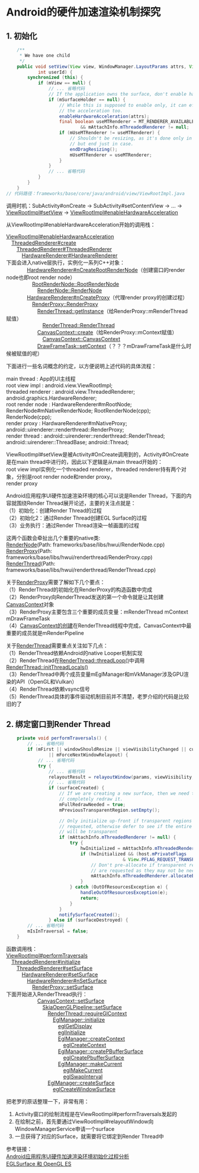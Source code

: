 # Android的硬件加速渲染机制探究

## 1. 初始化

```java
    /**
     * We have one child
     */
    public void setView(View view, WindowManager.LayoutParams attrs, View panelParentView,
            int userId) {
        synchronized (this) {
            if (mView == null) {
                // ... 省略代码
                // If the application owns the surface, don't enable hardware acceleration
                if (mSurfaceHolder == null) {
                    // While this is supposed to enable only, it can effectively disable
                    // the acceleration too.
                    enableHardwareAcceleration(attrs);
                    final boolean useMTRenderer = MT_RENDERER_AVAILABLE
                            && mAttachInfo.mThreadedRenderer != null;
                    if (mUseMTRenderer != useMTRenderer) {
                        // Shouldn't be resizing, as it's done only in window setup,
                        // but end just in case.
                        endDragResizing();
                        mUseMTRenderer = useMTRenderer;
                    }
                }
                // ... 省略代码
            }
        }
    }
// 代码路径：frameworks/base/core/java/android/view/ViewRootImpl.java
```

调用时机：SubActivity#onCreate -> SubActivity#setContentView -> ... -> [ViewRootImpl#setView][setView] -> [ViewRootImpl#enableHardwareAcceleration][enableHardwareAcceleration]  

从ViewRootImpl#enableHardwareAcceleration开始的调用栈：  

[ViewRootImpl#enableHardwareAcceleration][enableHardwareAcceleration]  
&emsp;[ThreadedRenderer#create][ThreadedRendererCreadte]  
&emsp;&emsp;[ThreadedRenderer#ThreadedRenderer][ThreadedRendererConstructorLink]  
&emsp;&emsp;&emsp;[HardwareRenderer#HardwareRenderer][HardwareRenderer]  
下面会进入native层执行，实例化一系列C++对象：  
&emsp;&emsp;&emsp;&emsp;[HardwareRenderer#nCreateRootRenderNode][nCreateRootRenderNodeLink]（创建窗口的render node也即root render node）  
&emsp;&emsp;&emsp;&emsp;&emsp;[RootRenderNode::RootRenderNode][RootRenderNodeLink]  
&emsp;&emsp;&emsp;&emsp;&emsp;&emsp;[RenderNode::RenderNode][RenderNodeLink]  
&emsp;&emsp;&emsp;&emsp;[HardwareRenderer#nCreateProxy][nCreateProxyLink]（代理render proxy的创建过程）  
&emsp;&emsp;&emsp;&emsp;&emsp;[RenderProxy::RenderProxy][RenderProxyLink]  
&emsp;&emsp;&emsp;&emsp;&emsp;&emsp;[RenderThread::getInstance][RenderThreadGetInstanceLink]（给RenderProxy::mRenderThread赋值）  
&emsp;&emsp;&emsp;&emsp;&emsp;&emsp;&emsp;[RenderThread::RenderThread][RenderThreadConstructorLink]  
&emsp;&emsp;&emsp;&emsp;&emsp;&emsp;[CanvasContext::create][CanvasContextCreateLink]（给RenderProxy::mContext赋值）  
&emsp;&emsp;&emsp;&emsp;&emsp;&emsp;&emsp;[CanvasContext::CanvasContext][CanvasContextLink]  
&emsp;&emsp;&emsp;&emsp;&emsp;&emsp;[DrawFrameTask::setContext][DrawFrameTaskSetCtxLink]（？？？mDrawFrameTask是什么时候被赋值的呢）  

[setView]:https://cs.android.com/android/platform/superproject/+/master:frameworks/base/core/java/android/view/ViewRootImpl.java;l=977
[enableHardwareAcceleration]:https://cs.android.com/android/platform/superproject/+/master:frameworks/base/core/java/android/view/ViewRootImpl.java;l=1298
[ThreadedRendererCreadte]:https://cs.android.com/android/platform/superproject/+/master:frameworks/base/core/java/android/view/ThreadedRenderer.java;l=252
[ThreadedRendererConstructorLink]:https://cs.android.com/android/platform/superproject/+/master:frameworks/base/core/java/android/view/ThreadedRenderer.java;l=288
[HardwareRenderer]:https://cs.android.com/android/platform/superproject/+/master:frameworks/base/graphics/java/android/graphics/HardwareRenderer.java;l=157
[nCreateRootRenderNodeLink]:https://cs.android.com/android/platform/superproject/+/master:frameworks/base/libs/hwui/jni/android_graphics_HardwareRenderer.cpp;l=138
[RootRenderNodeLink]:https://cs.android.com/android/platform/superproject/+/master:frameworks/base/libs/hwui/RootRenderNode.h;l=32
[RenderNodeLink]:https://cs.android.com/android/platform/superproject/+/master:frameworks/base/libs/hwui/RenderNode.cpp;l=61
[nCreateProxyLink]:https://cs.android.com/android/platform/superproject/+/master:frameworks/base/libs/hwui/jni/android_graphics_HardwareRenderer.cpp;l=145
[RenderProxyLink]:https://cs.android.com/android/platform/superproject/+/master:frameworks/base/libs/hwui/renderthread/RenderProxy.cpp;l=36
[RenderThreadGetInstanceLink]:https://cs.android.com/android/platform/superproject/+/master:frameworks/base/libs/hwui/renderthread/RenderThread.cpp;l=118
[RenderThreadConstructorLink]:https://cs.android.com/android/platform/superproject/+/master:frameworks/base/libs/hwui/renderthread/RenderThread.cpp;l=127
[CanvasContextCreateLink]:https://cs.android.com/android/platform/superproject/+/master:frameworks/base/libs/hwui/renderthread/CanvasContext.cpp;l=59
[CanvasContextLink]:https://cs.android.com/android/platform/superproject/+/master:frameworks/base/libs/hwui/renderthread/CanvasContext.cpp;l=97
[DrawFrameTaskSetCtxLink]:https://cs.android.com/android/platform/superproject/+/master:frameworks/base/libs/hwui/renderthread/DrawFrameTask.cpp;l=40

下面进行一些名词概念的约定，以方便说明上述代码的具体流程：  

main thread : App的UI主线程  
root view impl : android.view.ViewRootImpl;  
threaded renderer : android.view.ThreadedRenderer; android.graphics.HardwareRenderer;  
root render node : HardwareRenderer#mRootNode; RenderNode#mNativeRenderNode; RootRenderNode(cpp); RenderNode(cpp);  
render proxy : HardwareRenderer#mNativeProxy; android::uirenderer::renderthread::RenderProxy;  
render thread : android::uirenderer::renderthread::RenderThread; android::uirenderer::ThreadBase; android::Thread;  

ViewRootImpl#setView是被Activity#OnCreate调用到的，Activity#OnCreate是在main thread中进行的，因此以下逻辑是从main thread开始的：  
root view impl实例化一个threaded renderer，threaded renderer持有两个对象，分别是root render node和render proxy。  
render proxy

Android应用程序UI硬件加速渲染环境的核心可以说是Render Thread，下面的内容就围绕Render Thread展开论述，主要的关注点就是：  
（1）初始化：创建Render Thread的过程  
（2）初始化2：通过Render Thread创建EGL Surface的过程  
（3）业务执行：通过Render Thread渲染一帧画面的过程  

这两个函数会牵扯出几个重要的native类:  
[RenderNode][RenderNodeLink](Path: frameworks/base/libs/hwui/RenderNode.cpp)  
[RenderProxy][RenderProxyLink](Path: frameworks/base/libs/hwui/renderthread/RenderProxy.cpp)  
[RenderThread][RenderThreadLink](Path: frameworks/base/libs/hwui/renderthread/RenderThread.cpp)  

关于[RenderProxy][RenderProxyLink]需要了解如下几个要点：  
（1）RenderThread的初始化在RenderProxy的构造函数中完成  
（2）RenderProxy向RenderThread发送的第一个命令就是让其创建[CanvasContext][CanvasContextLink]对象  
（3）RenderProxy主要包含三个重要的成员变量：mRenderThread mContext mDrawFrameTask  
（4）[CanvasContext的创建][CanvasContextCreateLink]在RenderThread线程中完成，CanvasContext中最重要的成员就是mRenderPipeline  

关于[RenderThread][RenderThreadLink]需要重点关注如下几点：  
（1）RenderThread依赖Android的native Looper机制实现  
（2）RenderThread在[RenderThread::threadLoop()][threadLoopLink]中调用[RenderThread::initThreadLocals()][initThreadLocalsLink]  
（3）RenderThread中两个成员变量mEglManager和mVkManager涉及GPU渲染的API（OpenGL和Vulkan）  
（4）RenderThread依赖vsync信号  
（5）RenderThread具体的事件驱动机制目前并不清楚，老罗介绍的代码是比较旧的了  

## 2. 绑定窗口到Render Thread

```java
    private void performTraversals() {
        // ... 省略代码
        if (mFirst || windowShouldResize || viewVisibilityChanged || cutoutChanged || params != null
                || mForceNextWindowRelayout) {
            // ... 省略代码
            try {
                // ... 省略代码
                relayoutResult = relayoutWindow(params, viewVisibility, insetsPending);
                // ... 省略代码
                if (surfaceCreated) {
                    // If we are creating a new surface, then we need to
                    // completely redraw it.
                    mFullRedrawNeeded = true;
                    mPreviousTransparentRegion.setEmpty();

                    // Only initialize up-front if transparent regions are not
                    // requested, otherwise defer to see if the entire window
                    // will be transparent
                    if (mAttachInfo.mThreadedRenderer != null) {
                        try {
                            hwInitialized = mAttachInfo.mThreadedRenderer.initialize(mSurface);
                            if (hwInitialized && (host.mPrivateFlags
                                            & View.PFLAG_REQUEST_TRANSPARENT_REGIONS) == 0) {
                                // Don't pre-allocate if transparent regions
                                // are requested as they may not be needed
                                mAttachInfo.mThreadedRenderer.allocateBuffers();
                            }
                        } catch (OutOfResourcesException e) {
                            handleOutOfResourcesException(e);
                            return;
                        }
                    }
                    notifySurfaceCreated();
                } else if (surfaceDestroyed) {
        // ... 省略代码
        mIsInTraversal = false;
    }
```

函数调用栈：  
[ViewRootImpl#performTraversals][performTraversalsLink]  
&emsp;[ThreadedRenderer#initialize][RendererinitializeLink]  
&emsp;&emsp;[ThreadedRenderer#setSurface][RendererSetSurfaceLink]  
&emsp;&emsp;&emsp;[HardwareRenderer#setSurface][RendererSetSurfaceLink1]  
&emsp;&emsp;&emsp;&emsp;[HardwareRenderer#nSetSurface][nSetSurfaceLink]  
&emsp;&emsp;&emsp;&emsp;&emsp;[RenderProxy::setSurface][ProxySetSurfaceLink]  
下面开始进入RenderThread执行：  
&emsp;&emsp;&emsp;&emsp;&emsp;&emsp;[CanvasContext::setSurface][CtxSetSurfaceLink]  
&emsp;&emsp;&emsp;&emsp;&emsp;&emsp;&emsp;[SkiaOpenGLPipeline::setSurface][PipelineSetSurfaceLink]  
&emsp;&emsp;&emsp;&emsp;&emsp;&emsp;&emsp;&emsp;[RenderThread::requireGlContext][requireGlContextLink]  
&emsp;&emsp;&emsp;&emsp;&emsp;&emsp;&emsp;&emsp;&emsp;[EglManager::initialize][EglMgrInitLink]  
&emsp;&emsp;&emsp;&emsp;&emsp;&emsp;&emsp;&emsp;&emsp;&emsp;[eglGetDisplay][eglGetDisplayLink]  
&emsp;&emsp;&emsp;&emsp;&emsp;&emsp;&emsp;&emsp;&emsp;&emsp;[eglInitialize][eglInitializeLink]  
&emsp;&emsp;&emsp;&emsp;&emsp;&emsp;&emsp;&emsp;&emsp;&emsp;[EglManager::createContext][EglMgrCreateCtxLink]  
&emsp;&emsp;&emsp;&emsp;&emsp;&emsp;&emsp;&emsp;&emsp;&emsp;&emsp;[eglCreateContext][eglCreateContextLink]  
&emsp;&emsp;&emsp;&emsp;&emsp;&emsp;&emsp;&emsp;&emsp;&emsp;[EglManager::createPBufferSurface][EglMgrCreatePBSLink]  
&emsp;&emsp;&emsp;&emsp;&emsp;&emsp;&emsp;&emsp;&emsp;&emsp;&emsp;[eglCreatePbufferSurface][eglCreatePbufferSurfaceLink]  
&emsp;&emsp;&emsp;&emsp;&emsp;&emsp;&emsp;&emsp;&emsp;&emsp;[EglManager::makeCurrent][EglMgrMkCurrentLink]  
&emsp;&emsp;&emsp;&emsp;&emsp;&emsp;&emsp;&emsp;&emsp;&emsp;&emsp;[eglMakeCurrent][eglMakeCurrentLink]  
&emsp;&emsp;&emsp;&emsp;&emsp;&emsp;&emsp;&emsp;&emsp;&emsp;&emsp;[eglSwapInterval][eglSwapIntervalLink]  
&emsp;&emsp;&emsp;&emsp;&emsp;&emsp;&emsp;&emsp;[EglManager::createSurface][EglMgrCreateSfcLink]  
&emsp;&emsp;&emsp;&emsp;&emsp;&emsp;&emsp;&emsp;&emsp;[eglCreateWindowSurface][eglCreateWindowSurfaceLink]  

[performTraversalsLink]:https://cs.android.com/android/platform/superproject/+/master:frameworks/base/core/java/android/view/ViewRootImpl.java;l=2718
[RendererinitializeLink]:https://cs.android.com/android/platform/superproject/+/master:frameworks/base/core/java/android/view/ThreadedRenderer.java;l=361
[RendererSetSurfaceLink]:https://cs.android.com/android/platform/superproject/+/master:frameworks/base/core/java/android/view/ThreadedRenderer.java;l=410
[RendererSetSurfaceLink1]:https://cs.android.com/android/platform/superproject/+/master:frameworks/base/graphics/java/android/graphics/HardwareRenderer.java;l=299
[nSetSurfaceLink]:https://cs.android.com/android/platform/superproject/+/master:frameworks/base/libs/hwui/jni/android_graphics_HardwareRenderer.cpp;l=174
[ProxySetSurfaceLink]:https://cs.android.com/android/platform/superproject/+/master:frameworks/base/libs/hwui/renderthread/RenderProxy.cpp;l=79
[CtxSetSurfaceLink]:https://cs.android.com/android/platform/superproject/+/master:frameworks/base/libs/hwui/renderthread/CanvasContext.cpp;l=157
[PipelineSetSurfaceLink]:https://cs.android.com/android/platform/superproject/+/master:frameworks/base/libs/hwui/pipeline/skia/SkiaOpenGLPipeline.cpp;l=160
[requireGlContextLink]:https://cs.android.com/android/platform/superproject/+/master:frameworks/base/libs/hwui/renderthread/RenderThread.cpp;l=179

[EglMgrInitLink]:https://cs.android.com/android/platform/superproject/+/master:frameworks/base/libs/hwui/renderthread/EglManager.cpp;l=101
[EglMgrCreateSfcLink]:https://cs.android.com/android/platform/superproject/+/master:frameworks/base/libs/hwui/renderthread/EglManager.cpp;l=309
[EglMgrCreateCtxLink]:https://cs.android.com/android/platform/superproject/+/master:frameworks/base/libs/hwui/renderthread/EglManager.cpp;l=278
[EglMgrCreatePBSLink]:https://cs.android.com/android/platform/superproject/+/master:frameworks/base/libs/hwui/renderthread/EglManager.cpp;l=295
[EglMgrMkCurrentLink]:https://cs.android.com/android/platform/superproject/+/master:frameworks/base/libs/hwui/renderthread/EglManager.cpp;l=401

[eglGetDisplayLink]:https://cs.android.com/android/platform/superproject/+/master:frameworks/native/opengl/libs/EGL/eglApi.cpp;l=41
[eglInitializeLink]:https://cs.android.com/android/platform/superproject/+/master:frameworks/native/opengl/libs/EGL/eglApi.cpp;l=70
[eglCreateContextLink]:https://cs.android.com/android/platform/superproject/+/master:frameworks/native/opengl/libs/EGL/eglApi.cpp;l=168
[eglCreatePbufferSurfaceLink]:https://cs.android.com/android/platform/superproject/+/master:frameworks/native/opengl/libs/EGL/eglApi.cpp;l=139
[eglMakeCurrentLink]:https://cs.android.com/android/platform/superproject/+/master:frameworks/native/opengl/libs/EGL/eglApi.cpp;l=183
[eglSwapIntervalLink]:https://cs.android.com/android/platform/superproject/+/master:frameworks/native/opengl/libs/EGL/eglApi.cpp;l=311
[eglCreateWindowSurfaceLink]:https://cs.android.com/android/platform/superproject/+/master:frameworks/native/opengl/libs/EGL/eglApi.cpp;l=107

把老罗的原话整理一下，非常有用：  

1. Activity窗口的绘制流程是在ViewRootImpl#performTraversals发起的  
2. 在绘制之前，首先要通过ViewRootImpl#relayoutWindow向WindowManagerService申请一个surface  
3. 一旦获得了对应的Surface，就需要将它绑定到Render Thread中  

[RenderNodeLink]:https://cs.android.com/android/platform/superproject/+/master:frameworks/base/libs/hwui/RenderNode.cpp
[RenderProxyLink]:https://cs.android.com/android/platform/superproject/+/master:frameworks/base/libs/hwui/renderthread/RenderProxy.cpp;l=36
[RenderThreadLink]:https://cs.android.com/android/platform/superproject/+/master:frameworks/base/libs/hwui/renderthread/RenderThread.cpp;l=127
[threadLoopLink]:https://cs.android.com/android/platform/superproject/+/master:frameworks/base/libs/hwui/renderthread/RenderThread.cpp;l=323
[initThreadLocalsLink]:https://cs.android.com/android/platform/superproject/+/master:frameworks/base/libs/hwui/renderthread/RenderThread.cpp;l=164

[CanvasContextLink]:https://cs.android.com/android/platform/superproject/+/master:frameworks/base/libs/hwui/renderthread/CanvasContext.cpp;l=59
[CanvasContextCreateLink]:https://cs.android.com/android/platform/superproject/+/master:frameworks/base/libs/hwui/renderthread/CanvasContext.cpp;l=59

参考链接：  
[Android应用程序UI硬件加速渲染环境初始化过程分析](https://blog.csdn.net/luoshengyang/article/details/45769759)  
[EGLSurface 和 OpenGL ES](https://source.android.com/devices/graphics/arch-egl-opengl)
